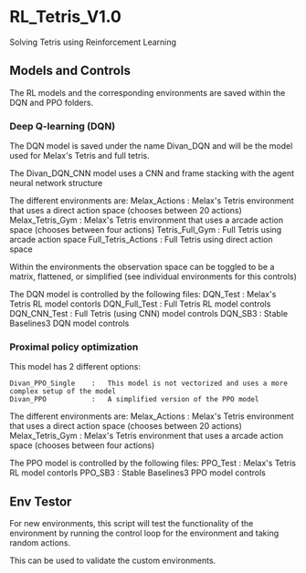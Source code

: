 # RL_Tetris_V1.0
 Solving Tetris using Reinforcement Learning

## Models and Controls

The RL models and the corresponding environments are saved within the DQN and PPO folders.

### Deep Q-learning (DQN)

The DQN model is saved under the name Divan_DQN and will be the model used for Melax's Tetris 
and full tetris.

The Divan_DQN_CNN model uses a CNN and frame stacking with the agent neural network structure

The different environments are:
    Melax_Actions       :   Melax's Tetris environment that uses a direct action space (chooses between 20 actions)
    Melax_Tetris_Gym    :   Melax's Tetris environment that uses a arcade action space (chooses between four actions)
    Tetris_Full_Gym     :   Full Tetris using arcade action space
    Full_Tetris_Actions :   Full Tetris using direct action space

Within the environments the observation space can be toggled to be a matrix, flattened, or simplified (see individual environments for this controls)

The DQN model is controlled by the following files:
    DQN_Test        :   Melax's Tetris RL model contorls
    DQN_Full_Test   :   Full Tetris RL model controls
    DQN_CNN_Test    :   Full Tetris (using CNN) model controls
    DQN_SB3         :   Stable Baselines3 DQN model controls

### Proximal policy optimization

This model has 2 different options:

    Divan_PPO_Single    :   This model is not vectorized and uses a more complex setup of the model
    Divan_PPO           :   A simplified version of the PPO model

The different environments are:
    Melax_Actions       :   Melax's Tetris environment that uses a direct action space (chooses between 20 actions)
    Melax_Tetris_Gym    :   Melax's Tetris environment that uses a arcade action space (chooses between four actions)

The PPO model is controlled by the following files:
    PPO_Test    :   Melax's Tetris RL model contorls
    PPO_SB3     :   Stable Baselines3 PPO model controls

## Env Testor

For new environments, this script will test the functionality of the environment by running the control loop for
the environment and taking random actions.

This can be used to validate the custom environments.

